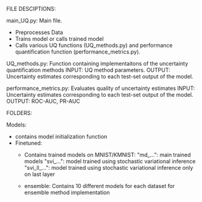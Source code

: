 FILE DESCIPTIONS:

main_UQ.py: Main file.
 - Preprocesses Data
 - Trains model or calls trained model
 - Calls various UQ functions (UQ_methods.py) and performance quantification function (performance_metrics.py).

UQ_methods.py: Function containing implementaitons of the uncertainty quantification methods
INPUT: UQ method parameters.
OUTPUT: Uncertainty estimates corresponding to each test-set output of the model.

performance_metrics.py: Evaluates quality of uncertainty estimates
INPUT: Uncertainty estimates corresponding to each test-set output of the model.
OUTPUT: ROC-AUC, PR-AUC

FOLDERS:

Models:
 - contains model initialization function
 - Finetuned:
    - Contains trained models on MNIST/KMNIST: "md_...": main trained models
                                               "svi_...": model trained using stochastic variational inference
                                               "svi_ll_...": model trained using stochastic variational inference only on last layer
                                               
    - ensemble: Contains 10 different models for each dataset for ensemble method implementation
